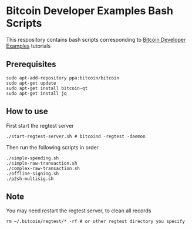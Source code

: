 # Bitcoin Developer Examples Bash Scripts

This respository contains bash scripts corresponding to [Bitcoin Developer Examples](https://bitcoin.org/en/developer-examples) tutorials

## Prerequisites
```
sudo apt-add-repository ppa:bitcoin/bitcoin
sudo apt-get update
sudo apt-get install bitcoin-qt
sudo apt-get install jq
```

## How to use

First start the regtest server
```
./start-regtest-server.sh # bitcoind -regtest -daemon
```
Then run the following scripts in order
```
./simple-spending.sh
./simple-raw-transaction.sh
./complex-raw-transaction.sh
./offline-signing.sh
./p2sh-multisig.sh
```

## Note
You may need restart the regtest server, to clean all records
```
rm ~/.bitcoin/regtest/* -rf # or other regtest directory you specify
```
